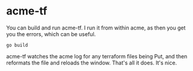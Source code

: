 # acme-tf

You can build and run acme-tf. I run it from within acme, as then you get you the errors, which can be useful.

```
go build
```

acme-tf watches the acme log for any terraform files being Put, and then reformats the file and reloads the window.
That's all it does. It's nice.
